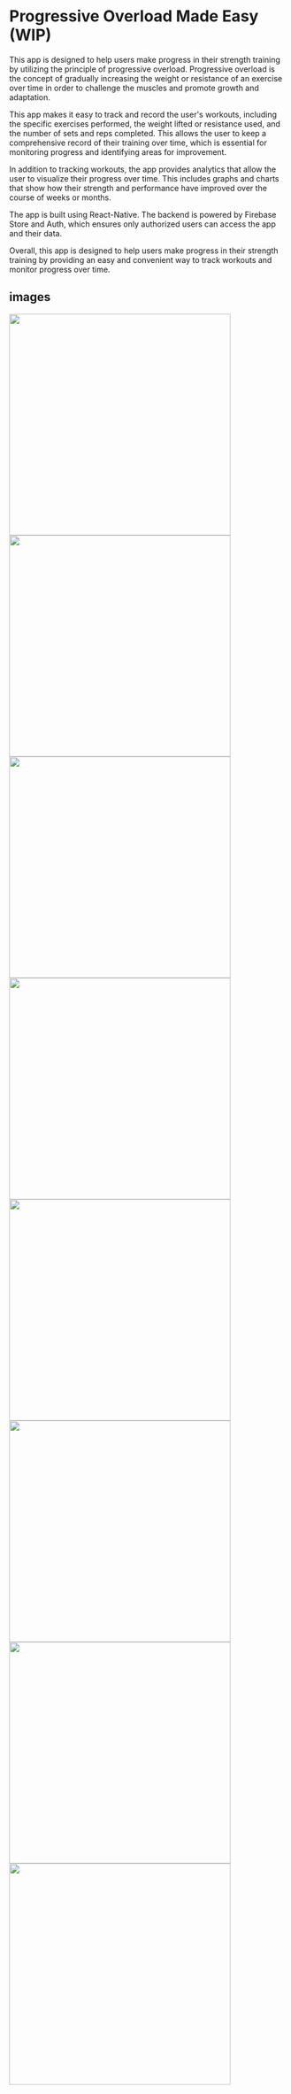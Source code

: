 # Progressive Overload Made Easy (WIP)
This app is designed to help users make progress in their strength training by utilizing the principle of progressive overload. Progressive overload is the concept of gradually increasing the weight or resistance of an exercise over time in order to challenge the muscles and promote growth and adaptation.

This app makes it easy to track and record the user's workouts, including the specific exercises performed, the weight lifted or resistance used, and the number of sets and reps completed. This allows the user to keep a comprehensive record of their training over time, which is essential for monitoring progress and identifying areas for improvement.

In addition to tracking workouts, the app provides analytics that allow the user to visualize their progress over time. This includes graphs and charts that show how their strength and performance have improved over the course of weeks or months. 

The app is built using React-Native. The backend is powered by Firebase Store and Auth, which ensures only authorized users can access the app and their data.

Overall, this app is designed to help users make progress in their strength training by providing an easy and convenient way to track workouts and monitor progress over time.

## images
<!-- ![picture in app](/Screenshot_1670806592.png) -->
<img src="/Screenshot_1677873824.png" width="400">
<img src="/Screenshot_1677873829.png" width="400">
<img src="/Screenshot_1677873932.png" width="400">
<img src="/Screenshot_1677873836.png" width="400">
<img src="/Screenshot_1677873838.png" width="400">
<img src="/Screenshot_1677873845.png" width="400">
<img src="/Screenshot_1677873849.png" width="400">
<img src="/Screenshot_1677873921.png" width="400">


